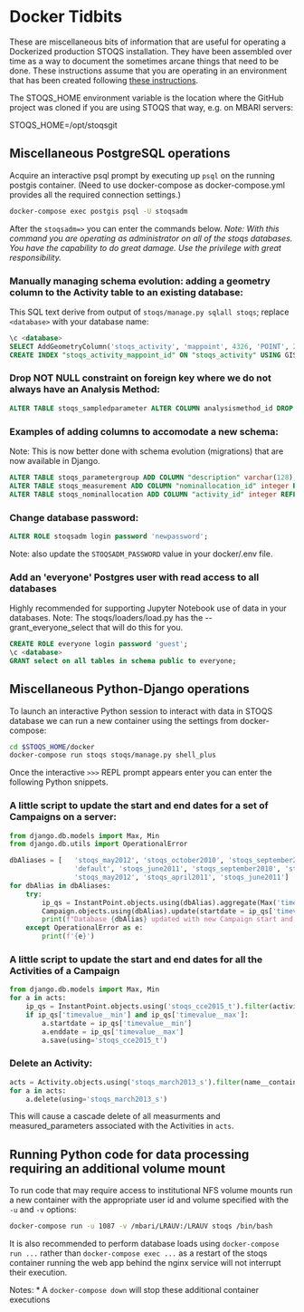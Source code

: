 # Docker Tidbits

These are miscellaneous bits of information that are useful for 
operating a Dockerized production STOQS installation.  They have been 
assembled over time as a way to document the sometimes arcane things
that need to be done.  These instructions assume that you are operating
in an environment that has been created following 
[these instructions](https://github.com/stoqs/stoqs#production-deployment-with-docker).

The STOQS_HOME environment variable is the location where the GitHub project was 
cloned if you are using STOQS that way, e.g. on MBARI servers:

STOQS_HOME=/opt/stoqsgit

## Miscellaneous PostgreSQL operations

Acquire an interactive psql prompt by executing up `psql` on the running postgis container. 
(Need to use docker-compose as docker-compose.yml provides all the required connection settings.)

```bash
docker-compose exec postgis psql -U stoqsadm
```

After the `stoqsadm=>` you can enter the commands below.  *Note: With this command you are operating as administrator
on all of the stoqs databases.  You have the capability to do great damage.  Use the privilege with great responsibility.*


### Manually managing schema evolution: adding a geometry column to the Activity table to an existing database:

This SQL text derive from output of `stoqs/manage.py sqlall stoqs`; replace `<database>` with your database name:

```sql
\c <database>
SELECT AddGeometryColumn('stoqs_activity', 'mappoint', 4326, 'POINT', 2);
CREATE INDEX "stoqs_activity_mappoint_id" ON "stoqs_activity" USING GIST ( "mappoint" GIST_GEOMETRY_OPS );
```


### Drop NOT NULL constraint on foreign key where we do not always have an Analysis Method:


```sql
ALTER TABLE stoqs_sampledparameter ALTER COLUMN analysismethod_id DROP NOT NULL;
```


### Examples of adding columns to accomodate a new schema:

Note: This is now better done with schema evolution (migrations) that are now available in Django. 

```sql
ALTER TABLE stoqs_parametergroup ADD COLUMN "description" varchar(128);
ALTER TABLE stoqs_measurement ADD COLUMN "nominallocation_id" integer REFERENCES "stoqs_nominallocation" ("id") DEFERRABLE INITIALLY DEFERRED;
ALTER TABLE stoqs_nominallocation ADD COLUMN "activity_id" integer REFERENCES "stoqs_activity" ("id") DEFERRABLE INITIALLY DEFERRED;
```


### Change database password:

```sql
ALTER ROLE stoqsadm login password 'newpassword';
```

Note: also update the `STOQSADM_PASSWORD` value in your docker/.env file.


### Add an 'everyone' Postgres user with read access to all databases

Highly recommended for supporting Jupyter Notebook use of data in your databases.
Note: The stoqs/loaders/load.py has the --grant_everyone_select that will do this for you.

```sql
CREATE ROLE everyone login password 'guest';
\c <database>
GRANT select on all tables in schema public to everyone;
```


## Miscellaneous Python-Django operations

To launch an interactive Python session to interact with data in STOQS database
we can run a new container using the settings from docker-compose:

```bash
cd $STOQS_HOME/docker
docker-compose run stoqs stoqs/manage.py shell_plus
```

Once the interactive `>>>`  REPL prompt appears enter you can enter the following Python snippets.

### A little script to update the start and end dates for a set of Campaigns on a server:

```python
from django.db.models import Max, Min
from django.db.utils import OperationalError

dbAliases = [   'stoqs_may2012', 'stoqs_october2010', 'stoqs_september2010', 'stoqs_september2010',
                'default', 'stoqs_june2011', 'stoqs_september2010', 'stoqs_april2011', 
                'stoqs_may2012', 'stoqs_april2011', 'stoqs_june2011']
for dbAlias in dbAliases:
    try:
        ip_qs = InstantPoint.objects.using(dbAlias).aggregate(Max('timevalue'), Min('timevalue'))
        Campaign.objects.using(dbAlias).update(startdate = ip_qs['timevalue__min'], enddate = ip_qs['timevalue__max'])
        print(f"Database {dbAlias} updated with new Campaign start and end times: {ip_qs['timevalue__min']}, {ip_qs['timevalue__max']}")
    except OperationalError as e:
        print(f'{e}')
```


### A little script to update the start and end dates for all the Activities of a Campaign

```python
from django.db.models import Max, Min
for a in acts:
    ip_qs = InstantPoint.objects.using('stoqs_cce2015_t').filter(activity=a).aggregate(Max('timevalue'), Min('timevalue'))
    if ip_qs['timevalue__min'] and ip_qs['timevalue__max']:
        a.startdate = ip_qs['timevalue__min']
        a.enddate = ip_qs['timevalue__max']
        a.save(using='stoqs_cce2015_t')
```


### Delete an Activity:

```python
acts = Activity.objects.using('stoqs_march2013_s').filter(name__contains='plm04')
for a in acts:
    a.delete(using='stoqs_march2013_s')
```

This will cause a cascade delete of all measurments and measured_parameters associated with the Activities in `acts`.


## Running Python code for data processing requiring an additional volume mount

To run code that may require access to institutional NFS volume mounts run a new container with the appropriate
user id and volume specified with the `-u` and `-v` options:

```bash
docker-compose run -u 1087 -v /mbari/LRAUV:/LRAUV stoqs /bin/bash
```

It is also recommended to perform database loads using `docker-compose run ...` rather than `docker-compose exec ...` 
as a restart of the stoqs container running the web app behind the nginx service will not interrupt their execution.

Notes:
    * A `docker-compose down` will stop these additional container executions

